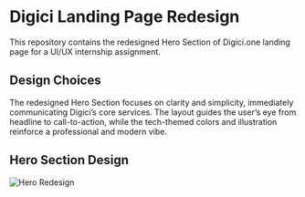 # Digici Landing Page Redesign

This repository contains the redesigned Hero Section of Digici.one landing page for a UI/UX internship assignment.

## Design Choices
The redesigned Hero Section focuses on clarity and simplicity, immediately communicating Digici’s core services. The layout guides the user’s eye from headline to call-to-action, while the tech-themed colors and illustration reinforce a professional and modern vibe.

## Hero Section Design
![Hero Redesign](hero-redesign.jpeg)
